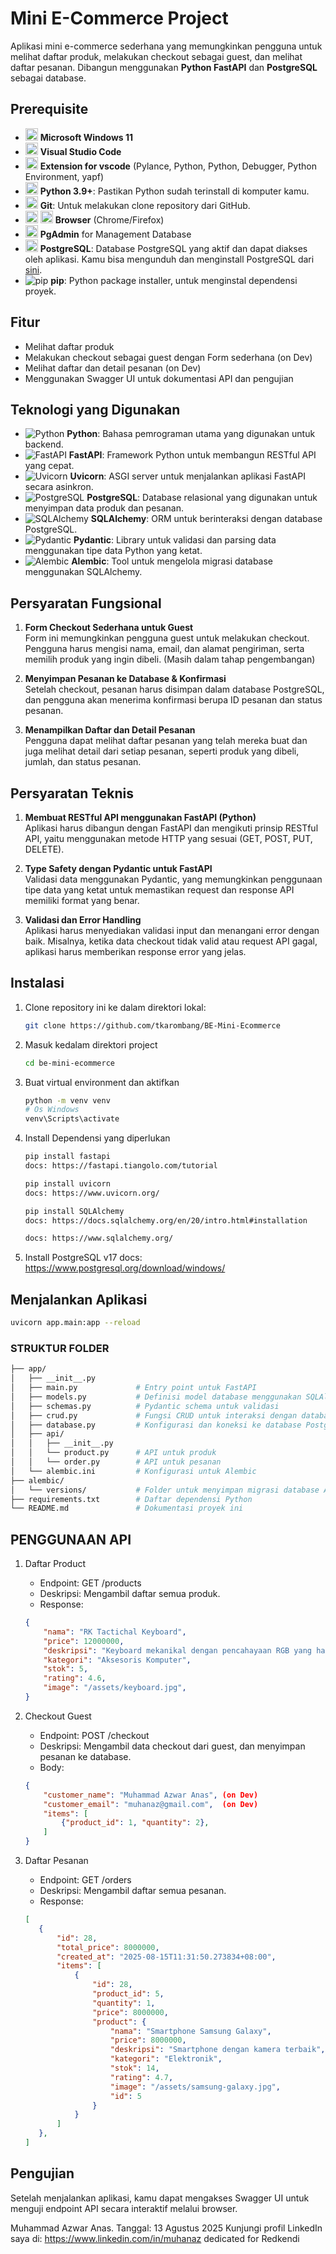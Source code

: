 # Mini E-Commerce Project

Aplikasi mini e-commerce sederhana yang memungkinkan pengguna untuk melihat daftar produk, melakukan checkout sebagai guest, dan melihat daftar pesanan. Dibangun menggunakan **Python FastAPI** dan **PostgreSQL** sebagai database.

## Prerequisite
   - <img src="https://cdn.jsdelivr.net/gh/devicons/devicon/icons/windows11/windows11-original.svg" width="20" height="20" /> **Microsoft Windows 11**
   - <img src="https://cdn.jsdelivr.net/gh/devicons/devicon/icons/visualstudio/visualstudio-plain.svg" width="20" height="20" /> **Visual Studio Code**
   - <img src="https://cdn.jsdelivr.net/gh/devicons/devicon/icons/vscode/vscode-original.svg" width="20" height="20" /> **Extension for vscode** (Pylance, Python, Python, Debugger, Python Environment, yapf)
   - <img src="https://cdn.jsdelivr.net/gh/devicons/devicon/icons/python/python-original.svg" width="20" height="20" /> **Python 3.9+**: Pastikan Python sudah terinstall di komputer kamu.
   - <img src="https://cdn.jsdelivr.net/gh/devicons/devicon/icons/git/git-original.svg" width="20" height="20" /> **Git**: Untuk melakukan clone repository dari GitHub.
   - <img src="https://cdn.jsdelivr.net/gh/devicons/devicon/icons/chrome/chrome-original.svg" width="20" height="20" /> <img src="https://cdn.jsdelivr.net/gh/devicons/devicon/icons/firefox/firefox-original.svg" width="20" height="20" /> **Browser** (Chrome/Firefox)
   - <img src="https://cdn.jsdelivr.net/gh/devicons/devicon/icons/postgresql/postgresql-original.svg" width="20" height="20" />  **PgAdmin** for Management Database
   - <img src="https://cdn.jsdelivr.net/gh/devicons/devicon/icons/postgresql/postgresql-original.svg" width="20" height="20" />  **PostgreSQL**: Database PostgreSQL yang aktif dan dapat diakses oleh aplikasi. Kamu bisa mengunduh dan menginstall PostgreSQL dari [sini](https://www.postgresql.org/download/).
   - ![pip](https://img.shields.io/badge/pip-21.0.1-61C9FF?style=flat-square&logo=pypi&logoColor=white) **pip**: Python package installer, untuk menginstal dependensi proyek.



## Fitur

- Melihat daftar produk
- Melakukan checkout sebagai guest dengan Form sederhana (on Dev)
- Melihat daftar dan detail pesanan (on Dev)
- Menggunakan Swagger UI untuk dokumentasi API dan pengujian

## Teknologi yang Digunakan

- ![Python](https://img.shields.io/badge/Python-3.9-blue) **Python**: Bahasa pemrograman utama yang digunakan untuk backend.
- ![FastAPI](https://img.shields.io/badge/FastAPI-0.75-blue) **FastAPI**: Framework Python untuk membangun RESTful API yang cepat.
- ![Uvicorn](https://img.shields.io/badge/Uvicorn-0.15-blue) **Uvicorn**: ASGI server untuk menjalankan aplikasi FastAPI secara asinkron.
- ![PostgreSQL](https://img.shields.io/badge/PostgreSQL-13-blue) **PostgreSQL**: Database relasional yang digunakan untuk menyimpan data produk dan pesanan.
- ![SQLAlchemy](https://img.shields.io/badge/SQLAlchemy-1.4-blue) **SQLAlchemy**: ORM untuk berinteraksi dengan database PostgreSQL.
- ![Pydantic](https://img.shields.io/badge/Pydantic-1.8-blue) **Pydantic**: Library untuk validasi dan parsing data menggunakan tipe data Python yang ketat.
- ![Alembic](https://img.shields.io/badge/Alembic-1.7-blue) **Alembic**: Tool untuk mengelola migrasi database menggunakan SQLAlchemy.

## Persyaratan Fungsional

1. **Form Checkout Sederhana untuk Guest**  
   Form ini memungkinkan pengguna guest untuk melakukan checkout. Pengguna harus mengisi nama, email, dan alamat pengiriman, serta memilih produk yang ingin dibeli. (Masih dalam tahap pengembangan)

2. **Menyimpan Pesanan ke Database & Konfirmasi**  
   Setelah checkout, pesanan harus disimpan dalam database PostgreSQL, dan pengguna akan menerima konfirmasi berupa ID pesanan dan status pesanan.

3. **Menampilkan Daftar dan Detail Pesanan**  
   Pengguna dapat melihat daftar pesanan yang telah mereka buat dan juga melihat detail dari setiap pesanan, seperti produk yang dibeli, jumlah, dan status pesanan.

## Persyaratan Teknis

1. **Membuat RESTful API menggunakan FastAPI (Python)**  
   Aplikasi harus dibangun dengan FastAPI dan mengikuti prinsip RESTful API, yaitu menggunakan metode HTTP yang sesuai (GET, POST, PUT, DELETE).

2. **Type Safety dengan Pydantic untuk FastAPI**  
   Validasi data menggunakan Pydantic, yang memungkinkan penggunaan tipe data yang ketat untuk memastikan request dan response API memiliki format yang benar.

3. **Validasi dan Error Handling**  
   Aplikasi harus menyediakan validasi input dan menangani error dengan baik. Misalnya, ketika data checkout tidak valid atau request API gagal, aplikasi harus memberikan response error yang jelas.



## Instalasi

1. Clone repository ini ke dalam direktori lokal:
   ```bash
   git clone https://github.com/tkarombang/BE-Mini-Ecommerce
   ```
2. Masuk kedalam direktori project
    ```bash
    cd be-mini-ecommerce
    ```
3. Buat virtual environment dan aktifkan
    ```bash
    python -m venv venv
    # Os Windows
    venv\Scripts\activate
    ```
4. Install Dependensi yang diperlukan
    ```bash
    pip install fastapi
    docs: https://fastapi.tiangolo.com/tutorial

    pip install uvicorn
    docs: https://www.uvicorn.org/

    pip install SQLAlchemy
    docs: https://docs.sqlalchemy.org/en/20/intro.html#installation

    docs: https://www.sqlalchemy.org/
    ```
5. Install PostgreSQL v17
docs: https://www.postgresql.org/download/windows/

## Menjalankan Aplikasi
```bash
uvicorn app.main:app --reload
```
### STRUKTUR FOLDER
    
```bash
├── app/
│   ├── __init__.py
│   ├── main.py             # Entry point untuk FastAPI
│   ├── models.py           # Definisi model database menggunakan SQLAlchemy
│   ├── schemas.py          # Pydantic schema untuk validasi
│   ├── crud.py             # Fungsi CRUD untuk interaksi dengan database
│   ├── database.py         # Konfigurasi dan koneksi ke database PostgreSQL
│   ├── api/
│   │   ├── __init__.py
│   │   └── product.py      # API untuk produk
│   │   └── order.py        # API untuk pesanan
│   └── alembic.ini         # Konfigurasi untuk Alembic
├── alembic/
│   └── versions/           # Folder untuk menyimpan migrasi database Alembic
├── requirements.txt        # Daftar dependensi Python
└── README.md               # Dokumentasi proyek ini
```

## PENGGUNAAN API
1. Daftar Product
    - Endpoint: GET /products
    - Deskripsi: Mengambil daftar semua produk.
    - Response:
    ```json
    {
        "nama": "RK Tactichal Keyboard",
        "price": 12000000,
        "deskripsi": "Keyboard mekanikal dengan pencahayaan RGB yang halus dan responsif.",
        "kategori": "Aksesoris Komputer",
        "stok": 5,
        "rating": 4.6,
        "image": "/assets/keyboard.jpg",
    }
    ```

2. Checkout Guest
    - Endpoint: POST /checkout
    - Deskripsi: Mengambil data checkout dari guest, dan menyimpan pesanan ke database.
    - Body:
    ```json
    {
        "customer_name": "Muhammad Azwar Anas", (on Dev) 
        "customer_email": "muhanaz@gmail.com",  (on Dev) 
        "items": [
            {"product_id": 1, "quantity": 2},
        ]
    }
    ```
3. Daftar Pesanan
     - Endpoint: GET /orders
     - Deskripsi: Mengambil daftar semua pesanan.
     - Response:
     ```json
     [
        {
            "id": 28,
            "total_price": 8000000,
            "created_at": "2025-08-15T11:31:50.273834+08:00",
            "items": [
                {
                    "id": 28,
                    "product_id": 5,
                    "quantity": 1,
                    "price": 8000000,
                    "product": {
                        "nama": "Smartphone Samsung Galaxy",
                        "price": 8000000,
                        "deskripsi": "Smartphone dengan kamera terbaik",
                        "kategori": "Elektronik",
                        "stok": 14,
                        "rating": 4.7,
                        "image": "/assets/samsung-galaxy.jpg",
                        "id": 5
                    }
                }
            ]
        },
     ]
     ```

## Pengujian
Setelah menjalankan aplikasi, kamu dapat mengakses Swagger UI untuk menguji endpoint API secara interaktif melalui browser.



Muhammad Azwar Anas.
Tanggal: 13 Agustus 2025
Kunjungi profil LinkedIn saya di: https://www.linkedin.com/in/muhanaz dedicated for Redkendi
